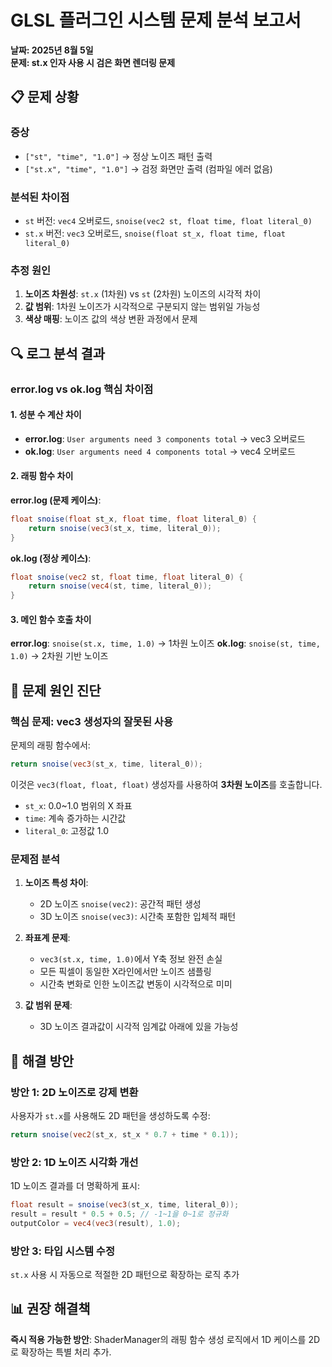 # GLSL 플러그인 시스템 문제 분석 보고서
**날짜: 2025년 8월 5일**  
**문제: st.x 인자 사용 시 검은 화면 렌더링 문제**

## 📋 문제 상황

### **증상**
- `["st", "time", "1.0"]` → 정상 노이즈 패턴 출력
- `["st.x", "time", "1.0"]` → 검정 화면만 출력 (컴파일 에러 없음)

### **분석된 차이점**
- `st` 버전: `vec4` 오버로드, `snoise(vec2 st, float time, float literal_0)`
- `st.x` 버전: `vec3` 오버로드, `snoise(float st_x, float time, float literal_0)`

### **추정 원인**
1. **노이즈 차원성**: `st.x` (1차원) vs `st` (2차원) 노이즈의 시각적 차이
2. **값 범위**: 1차원 노이즈가 시각적으로 구분되지 않는 범위일 가능성
3. **색상 매핑**: 노이즈 값의 색상 변환 과정에서 문제

## 🔍 로그 분석 결과

### **error.log vs ok.log 핵심 차이점**

#### **1. 성분 수 계산 차이**
- **error.log**: `User arguments need 3 components total` → vec3 오버로드
- **ok.log**: `User arguments need 4 components total` → vec4 오버로드

#### **2. 래핑 함수 차이**
**error.log (문제 케이스)**:
```glsl
float snoise(float st_x, float time, float literal_0) {
    return snoise(vec3(st_x, time, literal_0));
}
```

**ok.log (정상 케이스)**:
```glsl
float snoise(vec2 st, float time, float literal_0) {
    return snoise(vec4(st, time, literal_0));
}
```

#### **3. 메인 함수 호출 차이**
**error.log**: `snoise(st.x, time, 1.0)` → 1차원 노이즈
**ok.log**: `snoise(st, time, 1.0)` → 2차원 기반 노이즈

## 🎯 **문제 원인 진단**

### **핵심 문제: vec3 생성자의 잘못된 사용**

문제의 래핑 함수에서:
```glsl
return snoise(vec3(st_x, time, literal_0));
```

이것은 `vec3(float, float, float)` 생성자를 사용하여 **3차원 노이즈**를 호출합니다.
- `st_x`: 0.0~1.0 범위의 X 좌표
- `time`: 계속 증가하는 시간값  
- `literal_0`: 고정값 1.0

### **문제점 분석**

1. **노이즈 특성 차이**:
   - 2D 노이즈 `snoise(vec2)`: 공간적 패턴 생성
   - 3D 노이즈 `snoise(vec3)`: 시간축 포함한 입체적 패턴

2. **좌표계 문제**:
   - `vec3(st.x, time, 1.0)`에서 Y축 정보 완전 손실
   - 모든 픽셀이 동일한 X라인에서만 노이즈 샘플링
   - 시간축 변화로 인한 노이즈값 변동이 시각적으로 미미

3. **값 범위 문제**:
   - 3D 노이즈 결과값이 시각적 임계값 아래에 있을 가능성

## 🔧 **해결 방안**

### **방안 1: 2D 노이즈로 강제 변환**
사용자가 `st.x`를 사용해도 2D 패턴을 생성하도록 수정:
```glsl
return snoise(vec2(st_x, st_x * 0.7 + time * 0.1));
```

### **방안 2: 1D 노이즈 시각화 개선**
1D 노이즈 결과를 더 명확하게 표시:
```glsl
float result = snoise(vec3(st_x, time, literal_0));
result = result * 0.5 + 0.5; // -1~1을 0~1로 정규화
outputColor = vec4(vec3(result), 1.0);
```

### **방안 3: 타입 시스템 수정**
`st.x` 사용 시 자동으로 적절한 2D 패턴으로 확장하는 로직 추가

## 📊 **권장 해결책**

**즉시 적용 가능한 방안**: ShaderManager의 래핑 함수 생성 로직에서 1D 케이스를 2D로 확장하는 특별 처리 추가.
